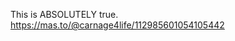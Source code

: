 This is ABSOLUTELY true. [<span class="invisible">https://</span><span class="ellipsis">mas.to/@carnage4life/112985601</span><span class="invisible">054105442</span>](https://mas.to/@carnage4life/112985601054105442)